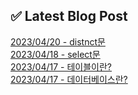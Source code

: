 
## ✅ Latest Blog Post

[2023/04/20 - distnct문](https://22gamin.tistory.com/8) <br/>
[2023/04/18 - select문](https://22gamin.tistory.com/7) <br/>
[2023/04/17 - 테이블이란?](https://22gamin.tistory.com/6) <br/>
[2023/04/17 - 데이터베이스란?](https://22gamin.tistory.com/4) <br/>

